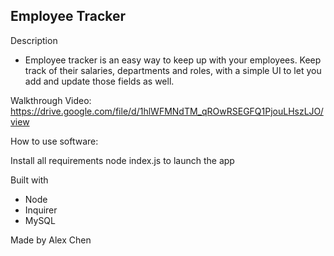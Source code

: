 ## Employee Tracker

Description

- Employee tracker is an easy way to keep up with your employees. Keep track of their salaries, departments and roles, with a simple UI to let you add and update those fields as well.

Walkthrough Video: https://drive.google.com/file/d/1hlWFMNdTM_qROwRSEGFQ1PjouLHszLJO/view

How to use software:

Install all requirements
node index.js to launch the app

Built with
- Node
- Inquirer
- MySQL

Made by Alex Chen